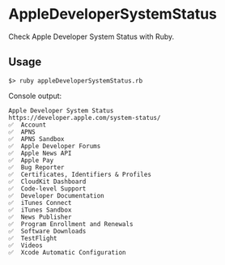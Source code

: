 # AppleDeveloperSystemStatus
Check Apple Developer System Status with Ruby.

## Usage
```
$> ruby appleDeveloperSystemStatus.rb
```
Console output:
```
Apple Developer System Status
https://developer.apple.com/system-status/
✅  Account
✅  APNS
✅  APNS Sandbox
✅  Apple Developer Forums
✅  Apple News API
✅  Apple Pay
✅  Bug Reporter
✅  Certificates, Identifiers & Profiles
✅  CloudKit Dashboard
✅  Code-level Support
✅  Developer Documentation
✅  iTunes Connect
✅  iTunes Sandbox
✅  News Publisher
✅  Program Enrollment and Renewals
✅  Software Downloads
✅  TestFlight
✅  Videos
✅  Xcode Automatic Configuration
```
